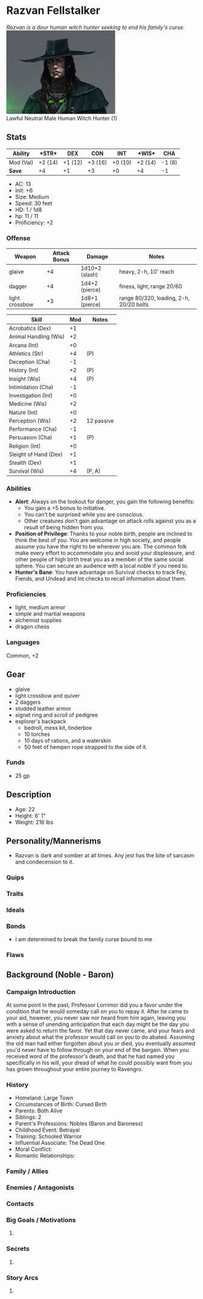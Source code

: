 # Razvan Fellstalker
*Razvan is a dour human witch hunter seeking to end his family's curse.*  
![Razvan](./images/razvan.jpg)  
Lawful Neutral Male Human Witch Hunter (1)

## Stats
|**Ability**|**\*STR\***|**DEX**|**CON**|**INT**|**\*WIS\***|**CHA**|
| ---- | ---- | ---- | ---- | ---- | ---- | ---- |
|Mod (Val)| +2 (14) | +1 (12) | +3 (16) | +0 (10) | +2 (14) | -1 (8) |
|**Save**| +4 | +1 | +3 | +0 | +4 | -1 |

- AC: 13
- Init: +6
- Size: Medium
- Speed: 30 feet
- HD: 1 / 1d8
- hp: 11 / 11
- Proficiency: +2

### Offense


| Weapon | Attack Bonus | Damage | Notes |
| ---- | ---- | ---- | ---- |
| glaive | +4 | 1d10+2 (slash) | heavy, 2-h, 10' reach |
| dagger | +4 | 1d4+2 (pierce) | finess, light, range 20/60 |
| light crossbow | +3 | 1d8+1 (pierce) | range 80/320, loading, 2-h, 20/20 bolts |

| Skill | Mod | Notes
| ---- | ---- | ---- |
| Acrobatics (Dex) | +1||
| Animal Handling (Wis) | +2 ||
| Arcana (Int) | +0 ||
| Athletics (Str) | +4 | (P) |
| Deception (Cha) | -1 ||
| History (Int) | +2 | (P) |
| Insight (Wis)| +4 | (P) |
| Intimidation (Cha) | -1 ||
| Investigation (Int) | +0 ||
| Medicine (Wis) | +2 ||
| Nature (Int) | +0 ||
| Perception (Wis) | +2 | 12 passive |
| Performance (Cha) | -1 ||
| Persuasion (Cha) | +1 | (P) |
| Religion (Int) | +0 ||
| Sleight of Hand (Dex) | +1 ||
| Stealth (Dex) | +1 ||
| Survival (Wis) | +4 | (P, A)|

### Abilities
- **Alert**: Always on the lookout for danger, you gain the following benefits:
	- You gain a +5 bonus to initiative.
	- You can’t be surprised while you are conscious.
	- Other creatures don’t gain advantage on attack rolls against you as a result of being hidden from you.
- **Position of Privilege**: Thanks to your noble birth, people are inclined to think the best of you. You are welcome in high society, and people assume you have the right to be wherever you are. The common folk make every effort to accommodate you and avoid your displeasure, and other people of high birth treat you as a member of the same social sphere. You can secure an audience with a local noble if you need to.
- **Hunter's Bane**: You have advantage on Survival checks to track Fey, Fiends, and Undead and Int checks to recall information about them.

### Proficiencies
- light, medium armor
- simple and martial weapons
- alchemist supplies
- dragon chess

### Languages
Common,  +2

## Gear
- glaive
- light crossbow and quiver
- 2 daggers
- studded leather armor
- signet ring and scroll of pedigree
- explorer's backpack
	-  bedroll, mess kit, tinderbox
	- 10 torches
	- 10 days of rations, and a waterskin
	- 50 feet of hempen rope strapped to the side of it.

### Funds
- 25 gp

## Description
- Age: 22
- Height: 6' 1"
- Weight: 216 lbs

## Personality/Mannerisms
- Razvan is dark and somber at all times. Any jest has the bite of sarcasm and condecension to it.

### Quips

### Traits

### Ideals

### Bonds
- I am determined to break the family curse bound to me

### Flaws

## Background (Noble - Baron)


### Campaign Introduction
At some point in the past, Professor Lorrimor did you a favor under the condition that he would someday call on you to repay it. After he came to your aid, however, you never saw nor heard from him again, leaving you with a sense of unending anticipation that each day might be the day you were asked to return the favor. Yet that day never came, and your fears and anxiety about what the professor would call on you to do abated. Assuming the old man had either forgotten about you or died, you eventually assumed you'd never have to follow through on your end of the bargain. When you received word of the professor's death, and that he had named you specifically in his will, your dread of what he could possibly want from you has grown throughout your entire journey to Ravengro.

### History
- Homeland: Large Town
- Circumstances of Birth: Cursed Birth
- Parents: Both Alive
- Siblings: 2
- Parent's Professions: Nobles (Baron and Baroness)
- Childhood Event: Betrayal
- Training: Schooled Warrior
- Influential Associate: The Dead One
- Moral Conflict: 
- Romantic Relationships: 

### Family / Allies

### Enemies / Antagonists

### Contacts

### Big Goals / Motivations

1. 

### Secrets
1.  

### Story Arcs
1. 